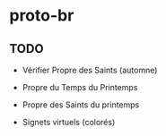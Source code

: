 # proto-br

## TODO

- Vérifier Propre des Saints (automne)

- Propre du Temps du Printemps
- Propre des Saints du printemps

- Signets virtuels (colorés)